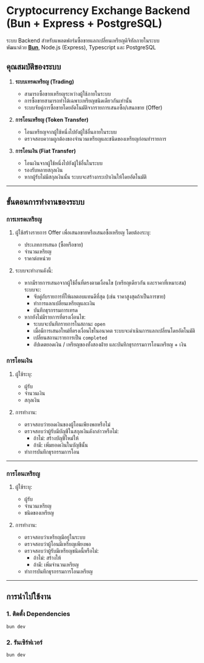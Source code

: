 # Cryptocurrency Exchange Backend (Bun + Express + PostgreSQL)

ระบบ Backend สำหรับแพลตฟอร์มซื้อขายแลกเปลี่ยนเหรียญดิจิทัลภายในระบบ  
พัฒนาด้วย [**Bun**](https://bun.sh), Node.js (Express), Typescript และ PostgreSQL

## คุณสมบัติของระบบ

1. **ระบบเทรดเหรียญ (Trading)**

   - สามารถซื้อขายเหรียญระหว่างผู้ใช้ภายในระบบ
   - การซื้อขายสามารถทำได้เฉพาะเหรียญชนิดเดียวกันเท่านั้น
   - ระบบจับคู่การซื้อขายโดยอัตโนมัติจากรายการเสนอซื้อ/เสนอขาย (Offer)

2. **การโอนเหรียญ (Token Transfer)**

   - โอนเหรียญจากผู้ใช้หนึ่งไปยังผู้ใช้อื่นภายในระบบ
   - ตรวจสอบความถูกต้องของจำนวนเหรียญและชนิดของเหรียญก่อนทำรายการ

3. **การโอนเงิน (Fiat Transfer)**
   - โอนเงินจากผู้ใช้หนึ่งไปยังผู้ใช้อื่นในระบบ
   - รองรับหลายสกุลเงิน
   - หากผู้รับไม่มีสกุลเงินนั้น ระบบจะสร้างกระเป๋าเงินให้โดยอัตโนมัติ

---

## ขั้นตอนการทำงานของระบบ

### การเทรดเหรียญ

1. ผู้ใช้สร้างรายการ Offer เพื่อเสนอขายหรือเสนอซื้อเหรียญ โดยต้องระบุ:

   - ประเภทการเสนอ (ซื้อหรือขาย)
   - จำนวนเหรียญ
   - ราคาต่อหน่วย

2. ระบบจะทำงานดังนี้:
   - หากมีรายการเสนอจากผู้ใช้อื่นที่ตรงตามเงื่อนไข (เหรียญเดียวกัน และราคาที่เหมาะสม) ระบบจะ:
     - จับคู่กับรายการที่ให้ผลตอบแทนดีที่สุด (เช่น ราคาสูงสุดถ้าเป็นการขาย)
     - ทำการแลกเปลี่ยนเหรียญและเงิน
     - บันทึกธุรกรรมการเทรด
   - หากยังไม่มีรายการที่ตรงเงื่อนไข:
     - ระบบจะบันทึกรายการในสถานะ `open`
     - เมื่อมีการเสนอใหม่ที่ตรงเงื่อนไขในอนาคต ระบบจะดำเนินการแลกเปลี่ยนโดยอัตโนมัติ
     - เปลี่ยนสถานะรายการเป็น `completed`
     - อัปเดตยอดเงิน / เหรียญของทั้งสองฝ่าย และบันทึกธุรกรรมการโอนเหรียญ + เงิน

### การโอนเงิน

1. ผู้ใช้ระบุ:

   - ผู้รับ
   - จำนวนเงิน
   - สกุลเงิน

2. การทำงาน:
   - ตรวจสอบว่ายอดเงินของผู้โอนเพียงพอหรือไม่
   - ตรวจสอบว่าผู้รับมีบัญชีในสกุลเงินดังกล่าวหรือไม่:
     - ถ้าไม่: สร้างบัญชีใหม่ให้
     - ถ้ามี: เพิ่มยอดเงินในบัญชีนั้น
   - ทำการบันทึกธุรกรรมการโอน

---

### การโอนเหรียญ

1. ผู้ใช้ระบุ:

   - ผู้รับ
   - จำนวนเหรียญ
   - ชนิดของเหรียญ

2. การทำงาน:
   - ตรวจสอบว่าเหรียญมีอยู่ในระบบ
   - ตรวจสอบว่าผู้โอนมีเหรียญเพียงพอ
   - ตรวจสอบว่าผู้รับมีเหรียญชนิดนี้หรือไม่:
     - ถ้าไม่: สร้างให้
     - ถ้ามี: เพิ่มจำนวนเหรียญ
   - ทำการบันทึกธุรกรรมการโอนเหรียญ

---

## การนำไปใช้งาน

### 1. ติดตั้ง Dependencies
```bash
bun dev
```
### 2. รันเซิร์ฟเวอร์
```bash
bun dev
```